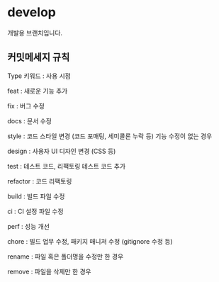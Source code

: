# develop
개발용 브랜치입니다.

## 커밋메세지 규칙

Type 키워드 : 사용 시점

feat : 새로운 기능 추가

fix : 버그 수정

docs : 문서 수정

style : 코드 스타일 변경 (코드 포매팅, 세미콜론 누락 등) 기능 수정이 없는 경우

design : 사용자 UI 디자인 변경 (CSS 등)

test : 테스트 코드, 리팩토링 테스트 코드 추가

refactor : 코드 리팩토링

build : 빌드 파일 수정

ci : CI 설정 파일 수정

perf : 성능 개선

chore : 빌드 업무 수정, 패키지 매니저 수정 (gitignore 수정 등)

rename : 파일 혹은 폴더명을 수정만 한 경우

remove : 파일을 삭제만 한 경우
